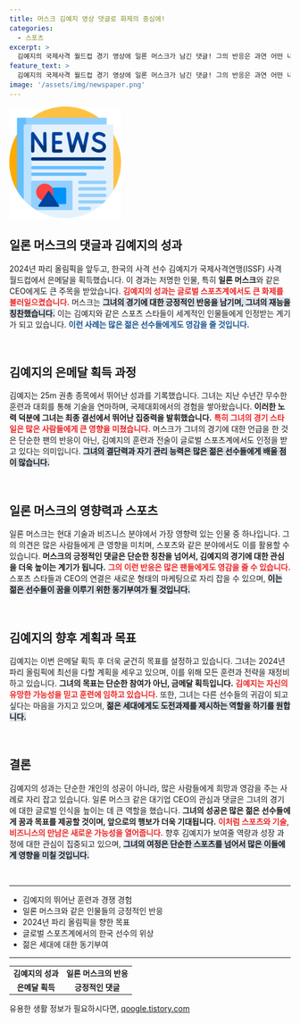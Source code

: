 ```yaml
---
title: 머스크 김예지 영상 댓글로 화제의 중심에!
categories:
  - 스포츠
excerpt: >
  김예지의 국제사격 월드컵 경기 영상에 일론 머스크가 남긴 댓글! 그의 반응은 과연 어떤 내용일까? 클릭해서 확인해보세요!
feature_text: >
  김예지의 국제사격 월드컵 경기 영상에 일론 머스크가 남긴 댓글! 그의 반응은 과연 어떤 내용일까? 클릭해서 확인해보세요!
image: '/assets/img/newspaper.png'
---
```


<p><img src="/assets/img/newspaper.png" alt="kimp 속보" /></p>

<h2 data-ke-size="size26">일론 머스크의 댓글과 김예지의 성과</h2>

<p data-ke-size="size16">2024년 파리 올림픽을 앞두고, 한국의 사격 선수 김예지가 국제사격연맹(ISSF) 사격 월드컵에서 은메달을 획득했습니다. 이 경과는 저명한 인물, 특히 <b>일론 머스크</b>와 같은 CEO에게도 큰 주목을 받았습니다. <b><span style="color: #ee2323;">김예지의 성과는 글로벌 스포츠계에서도 큰 화제를 불러일으켰습니다.</span></b> 머스크는 <b><span style="background-color: #21538527;">그녀의 경기에 대한 긍정적인 반응을 남기며, 그녀의 재능을 칭찬했습니다.</span></b> 이는 김예지와 같은 스포츠 스타들이 세계적인 인물들에게 인정받는 계기가 되고 있습니다. <b><span style="color: #1a5490;">이런 사례는 많은 젊은 선수들에게도 영감을 줄 것입니다.</span></b></p>

<p data-ke-size="size16">&nbsp;</p>

<h2 data-ke-size="size26">김예지의 은메달 획득 과정</h2>

<p data-ke-size="size16">김예지는 25m 권총 종목에서 뛰어난 성과를 기록했습니다. 그녀는 지난 수년간 무수한 훈련과 대회를 통해 기술을 연마하며, 국제대회에서의 경험을 쌓아왔습니다. <b>이러한 노력 덕분에 그녀는 최종 결선에서 뛰어난 집중력을 발휘했습니다.</b> <b><span style="color: #ee2323;">특히 그녀의 경기 스타일은 많은 사람들에게 큰 영향을 미쳤습니다.</span></b> 머스크가 그녀의 경기에 대한 언급을 한 것은 단순한 팬의 반응이 아닌, 김예지의 훈련과 전술이 글로벌 스포츠계에서도 인정을 받고 있다는 의미입니다. <b><span style="background-color: #21538527;">그녀의 결단력과 자기 관리 능력은 많은 젊은 선수들에게 배울 점이 많습니다.</span></b></p>

<p data-ke-size="size16">&nbsp;</p>

<h2 data-ke-size="size26">일론 머스크의 영향력과 스포츠</h2>

<p data-ke-size="size16">일론 머스크는 현대 기술과 비즈니스 분야에서 가장 영향력 있는 인물 중 하나입니다. 그의 의견은 많은 사람들에게 큰 영향을 미치며, 스포츠와 같은 분야에서도 이를 활용할 수 있습니다. <b>머스크의 긍정적인 댓글은 단순한 칭찬을 넘어서, 김예지의 경기에 대한 관심을 더욱 높이는 계기가 됩니다.</b> <b><span style="color: #ee2323;">그의 이런 반응은 많은 팬들에게도 영감을 줄 수 있습니다.</span></b> 스포츠 스타들과 CEO의 연결은 새로운 형태의 마케팅으로 자리 잡을 수 있으며, <b><span style="background-color: #21538527;">이는 젊은 선수들이 꿈을 이루기 위한 동기부여가 될 것입니다.</span></b></p>

<p data-ke-size="size16">&nbsp;</p>

<h2 data-ke-size="size26">김예지의 향후 계획과 목표</h2>

<p data-ke-size="size16">김예지는 이번 은메달 획득 후 더욱 굳건히 목표를 설정하고 있습니다. 그녀는 2024년 파리 올림픽에 최선을 다할 계획을 세우고 있으며, 이를 위해 모든 훈련과 전략을 재정비하고 있습니다. <b>그녀의 목표는 단순한 참여가 아닌, 금메달 획득입니다.</b> <b><span style="color: #ee2323;">김예지는 자신의 유망한 가능성을 믿고 훈련에 임하고 있습니다.</span></b> 또한, 그녀는 다른 선수들의 귀감이 되고 싶다는 마음을 가지고 있으며, <b><span style="background-color: #21538527;">젊은 세대에게도 도전과제를 제시하는 역할을 하기를 원합니다.</span></b></p>

<p data-ke-size="size16">&nbsp;</p>

<h2 data-ke-size="size26">결론</h2>

<p data-ke-size="size16">김예지의 성과는 단순한 개인의 성공이 아니라, 많은 사람들에게 희망과 영감을 주는 사례로 자리 잡고 있습니다. 일론 머스크 같은 대기업 CEO의 관심과 댓글은 그녀의 경기에 대한 글로벌 인식을 높이는 데 큰 역할을 했습니다. <b>그녀의 성공은 많은 젊은 선수들에게 꿈과 목표를 제공할 것이며, 앞으로의 행보가 더욱 기대됩니다.</b> <b><span style="color: #ee2323;">이처럼 스포츠와 기술, 비즈니스의 만남은 새로운 가능성을 열어줍니다.</span></b> 향후 김예지가 보여줄 역량과 성장 과정에 대한 관심이 집중되고 있으며, <b><span style="background-color: #21538527;">그녀의 여정은 단순한 스포츠를 넘어서 많은 이들에게 영향을 미칠 것입니다.</span></b></p>

<p data-ke-size="size16">&nbsp;</p>

<hr />

<ul>
<li>김예지의 뛰어난 훈련과 경쟁 경험</li>
<li>일론 머스크와 같은 인물들의 긍정적인 반응</li>
<li>2024년 파리 올림픽을 향한 목표</li>
<li>글로벌 스포츠계에서의 한국 선수의 위상</li>
<li>젊은 세대에 대한 동기부여</li>
</ul>

<hr />

<table style="width: 100%; border-collapse: collapse;">
<tr>
<td style="text-align: center; height: 17px;"><b>김예지의 성과</b></td>
<td style="text-align: center; height: 17px;"><b>일론 머스크의 반응</b></td>
</tr>
<tr>
<td style="text-align: center; height: 17px;"><b>은메달 획득</b></td>
<td style="text-align: center; height: 17px;"><b>긍정적인 댓글</b></td>
</tr>
</table>
유용한 생활 정보가 필요하시다면, <a href="https://qoogle.tistory.com" rel="dofollow">qoogle.tistory.com</a>


